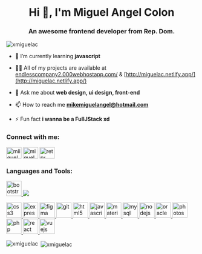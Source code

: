 <h1 align="center">Hi 👋, I'm Miguel Angel Colon</h1>
<h3 align="center">An awesome frontend developer from Rep. Dom.</h3>

<p align="left"> <img src="https://komarev.com/ghpvc/?username=xmiguelac" alt="xmiguelac" /> </p>

- 🌱 I’m currently learning **javascript**

- 👨‍💻 All of my projects are available at [endlesscompany2.000webhostapp.com/](endlesscompany2.000webhostapp.com/) & [http://miguelac.netlify.app/](http://miguelac.netlify.app/)

- 💬 Ask me about **web design, ui design, front-end**

- 📫 How to reach me **mikemiguelangel@hotmail.com**

- ⚡ Fun fact **i wanna be a FullJStack xd**

<p align="left">
<h3 align="left">Connect with me:</h3>
<a href="https://twitter.com/miiguelac_" target="blank"><img align="center" src="https://cdn.jsdelivr.net/npm/simple-icons@3.0.1/icons/twitter.svg" alt="miiguelac_" height="30" width="40" /></a>
<a href="https://instagram.com/miguelac_" target="blank"><img align="center" src="https://cdn.jsdelivr.net/npm/simple-icons@3.0.1/icons/instagram.svg" alt="miguelac_" height="30" width="40" /></a>
<a href="https://www.youtube.com/c/retry code" target="blank"><img align="center" src="https://cdn.jsdelivr.net/npm/simple-icons@3.0.1/icons/youtube.svg" alt="retry code" height="30" width="40" /></a>
</p>

<h3 align="left">Languages and Tools:</h3>
<p align="left"> 
  <a href="https://getbootstrap.com" target="_blank"> 
    <img src="https://img.icons8.com/color/48/000000/bootstrap.png" alt="bootstrap" width="40" height="40"/>
    <img src="https://devicons.github.io/devicon/devicon.git/icons/bootstrap/bootstrap-plain.svg" /> 
  </a> 
  
  <a href="https://www.w3schools.com/css/" target="_blank"> <img src="https://devicons.github.io/devicon/devicon.git/icons/css3/css3-original-wordmark.svg" alt="css3" width="40" height="40"/> </a> <a href="https://expressjs.com" target="_blank"> <img src="https://devicons.github.io/devicon/devicon.git/icons/express/express-original-wordmark.svg" alt="express" width="40" height="40"/> </a> <a href="https://www.figma.com/" target="_blank"> <img src="https://www.vectorlogo.zone/logos/figma/figma-icon.svg" alt="figma" width="40" height="40"/> </a> <a href="https://git-scm.com/" target="_blank"> <img src="https://www.vectorlogo.zone/logos/git-scm/git-scm-icon.svg" alt="git" width="40" height="40"/> </a> <a href="https://www.w3.org/html/" target="_blank"> <img src="https://devicons.github.io/devicon/devicon.git/icons/html5/html5-original-wordmark.svg" alt="html5" width="40" height="40"/> </a> <a href="https://developer.mozilla.org/en-US/docs/Web/JavaScript" target="_blank"> <img src="https://devicons.github.io/devicon/devicon.git/icons/javascript/javascript-original.svg" alt="javascript" width="40" height="40"/> </a> <a href="https://materializecss.com/" target="_blank"> <img src="https://raw.githubusercontent.com/prplx/svg-logos/5585531d45d294869c4eaab4d7cf2e9c167710a9/svg/materialize.svg" alt="materialize" width="40" height="40"/> </a> <a href="https://www.mysql.com/" target="_blank"> <img src="https://devicons.github.io/devicon/devicon.git/icons/mysql/mysql-original-wordmark.svg" alt="mysql" width="40" height="40"/> </a> <a href="https://nodejs.org" target="_blank"> <img src="https://devicons.github.io/devicon/devicon.git/icons/nodejs/nodejs-original-wordmark.svg" alt="nodejs" width="40" height="40"/> </a> <a href="https://www.oracle.com/" target="_blank"> <img src="https://devicons.github.io/devicon/devicon.git/icons/oracle/oracle-original.svg" alt="oracle" width="40" height="40"/> </a> <a href="https://www.photoshop.com/en" target="_blank"> <img src="https://devicons.github.io/devicon/devicon.git/icons/photoshop/photoshop-plain.svg" alt="photoshop" width="40" height="40"/> </a> <a href="https://www.php.net" target="_blank"> <img src="https://devicons.github.io/devicon/devicon.git/icons/php/php-original.svg" alt="php" width="40" height="40"/> </a> <a href="https://reactjs.org/" target="_blank"> <img src="https://devicons.github.io/devicon/devicon.git/icons/react/react-original-wordmark.svg" alt="react" width="40" height="40"/> </a> <a href="https://vuejs.org/" target="_blank"> <img src="https://devicons.github.io/devicon/devicon.git/icons/vuejs/vuejs-original-wordmark.svg" alt="vuejs" width="40" height="40"/> </a> </p>

<p><img align="left" src="https://github-readme-stats.vercel.app/api/top-langs/?username=xmiguelac&layout=compact" alt="xmiguelac" /></p>

<p>&nbsp;<img align="center" src="https://github-readme-stats.vercel.app/api?username=xmiguelac&show_icons=true" alt="xmiguelac" /></p>

